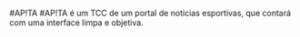 #AP!TA
#AP!TA é um TCC de um portal de notícias esportivas, que contará com uma interface limpa e objetiva.
